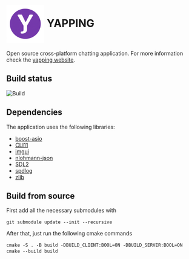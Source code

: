 # <img src="docs/images/logo.png" alt="logo" width="100" style="vertical-align: middle;"/> YAPPING

Open source cross-platform chatting application. For more information check the [yapping website](https://www.santiagomoliner.com/yapping/). 

## Build status

![Build](https://github.com/Sanmopre/yapping/actions/workflows/build.yml/badge.svg)

## Dependencies

The application uses the following libraries:
- [boost-asio](https://www.boost.org/doc/libs/1_89_0/doc/html/boost_asio.html)
- [CLI11](https://github.com/CLIUtils/CLI11)
- [imgui](https://github.com/ocornut/imgui)
- [nlohmann-json](https://github.com/nlohmann/json)
- [SDL2](https://www.libsdl.org/)
- [spdlog](https://github.com/gabime/spdlog)
- [zlib](https://github.com/madler/zlib)

## Build from source
First add all the necessary submodules with
```
git submodule update --init --recursive
```

After that, just run the following cmake commands
```
cmake -S . -B build -DBUILD_CLIENT:BOOL=ON -DBUILD_SERVER:BOOL=ON
cmake --build build
```